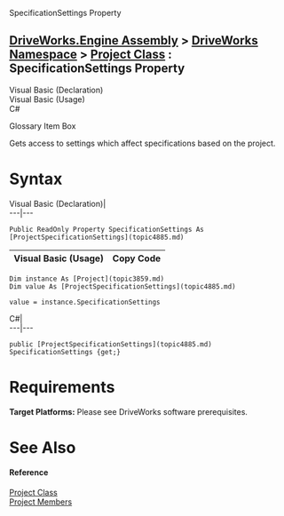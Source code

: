 SpecificationSettings Property   
  
[DriveWorks.Engine Assembly](topic2156.md) > [DriveWorks Namespace](topic2159.md) > [Project Class](topic3859.md) : SpecificationSettings Property  
---  
  
Visual Basic (Declaration)    
Visual Basic (Usage)    
C# 

Glossary Item Box

Gets access to settings which affect specifications based on the project. 

# Syntax

Visual Basic (Declaration)|   
---|---  
      
    
    Public ReadOnly Property SpecificationSettings As [ProjectSpecificationSettings](topic4885.md)  
  
Visual Basic (Usage)| Copy Code  
---|---  
      
    
    Dim instance As [Project](topic3859.md)
    Dim value As [ProjectSpecificationSettings](topic4885.md)
     
    value = instance.SpecificationSettings  
  
C#|   
---|---  
      
    
    public [ProjectSpecificationSettings](topic4885.md) SpecificationSettings {get;}  
  
# Requirements

**Target Platforms:** Please see DriveWorks software prerequisites.

# See Also

#### Reference

[Project Class](topic3859.md)   
[Project Members](topic3860.md)


